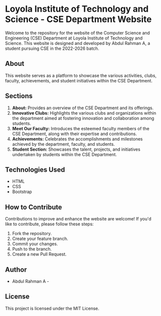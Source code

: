 # Loyola Institute of Technology and Science - CSE Department Website

Welcome to the repository for the website of the Computer Science and Engineering (CSE) Department at Loyola Institute of Technology and Science. This website is designed and developed by Abdul Rahman A, a student pursuing CSE in the 2022-2026 batch.

## About

This website serves as a platform to showcase the various activities, clubs, faculty, achievements, and student initiatives within the CSE Department.

## Sections

1. **About:** Provides an overview of the CSE Department and its offerings.
2. **Innovative Clubs:** Highlights the various clubs and organizations within the department aimed at fostering innovation and collaboration among students.
3. **Meet Our Faculty:** Introduces the esteemed faculty members of the CSE Department, along with their expertise and contributions.
4. **Achievements:** Celebrates the accomplishments and milestones achieved by the department, faculty, and students.
5. **Student Section:** Showcases the talent, projects, and initiatives undertaken by students within the CSE Department.

## Technologies Used

- HTML
- CSS
- Bootstrap

## How to Contribute

Contributions to improve and enhance the website are welcome! If you'd like to contribute, please follow these steps:

1. Fork the repository.
2. Create your feature branch.
3. Commit your changes.
4. Push to the branch.
5. Create a new Pull Request.

## Author

- Abdul Rahman A -

## License

This project is licensed under the MIT License.
